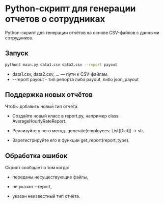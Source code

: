 # Python-скрипт для генерации отчетов о сотрудниках

Python-скрипт для генерации отчётов на основе CSV-файлов с данными сотрудников.

## Запуск 

```bash
python3 main.py data1.csv data2.csv --report payout
```

* data1.csv, data2.csv, ... — пути к CSV-файлам.
* --report payout - тип репорта либо payout, либо json_payout

## Поддержка новых отчётов

Чтобы добавить новый тип отчёта:

* Создайте новый класс в report.py, например class AverageHourlyRateReport.

* Реализуйте у него метод .generate(employees: List[Dict]) -> str.

* Зарегистрируйте его в функции get_report(report_type).

## Обработка ошибок

Скрипт сообщает о том когда:

* переданы несуществующие файлы,

* не указан --report,

* указан неизвестный тип отчёта.

